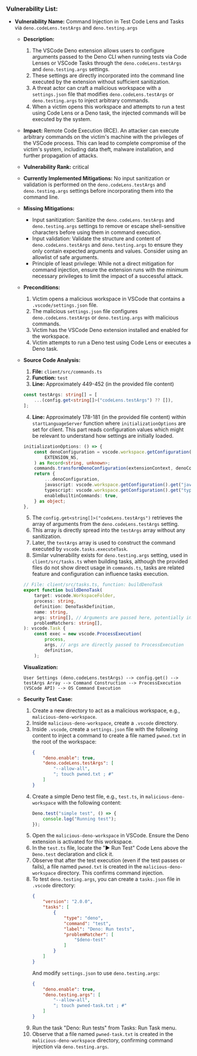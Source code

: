 ### Vulnerability List:

*   **Vulnerability Name:** Command Injection in Test Code Lens and Tasks via `deno.codeLens.testArgs` and `deno.testing.args`

    *   **Description:**
        1.  The VSCode Deno extension allows users to configure arguments passed to the Deno CLI when running tests via Code Lenses or VSCode Tasks through the `deno.codeLens.testArgs` and `deno.testing.args` settings.
        2.  These settings are directly incorporated into the command line executed by the extension without sufficient sanitization.
        3.  A threat actor can craft a malicious workspace with a `settings.json` file that modifies `deno.codeLens.testArgs` or `deno.testing.args` to inject arbitrary commands.
        4.  When a victim opens this workspace and attempts to run a test using Code Lens or a Deno task, the injected commands will be executed by the system.

    *   **Impact:**
        Remote Code Execution (RCE). An attacker can execute arbitrary commands on the victim's machine with the privileges of the VSCode process. This can lead to complete compromise of the victim's system, including data theft, malware installation, and further propagation of attacks.

    *   **Vulnerability Rank:** critical

    *   **Currently Implemented Mitigations:**
        No input sanitization or validation is performed on the `deno.codeLens.testArgs` and `deno.testing.args` settings before incorporating them into the command line.

    *   **Missing Mitigations:**
        *   Input sanitization: Sanitize the `deno.codeLens.testArgs` and `deno.testing.args` settings to remove or escape shell-sensitive characters before using them in command execution.
        *   Input validation: Validate the structure and content of `deno.codeLens.testArgs` and `deno.testing.args` to ensure they only contain expected arguments and values. Consider using an allowlist of safe arguments.
        *   Principle of least privilege: While not a direct mitigation for command injection, ensure the extension runs with the minimum necessary privileges to limit the impact of a successful attack.

    *   **Preconditions:**
        1.  Victim opens a malicious workspace in VSCode that contains a `.vscode/settings.json` file.
        2.  The malicious `settings.json` file configures `deno.codeLens.testArgs` or `deno.testing.args` with malicious commands.
        3.  Victim has the VSCode Deno extension installed and enabled for the workspace.
        4.  Victim attempts to run a Deno test using Code Lens or executes a Deno task.

    *   **Source Code Analysis:**
        1.  **File:** `client/src/commands.ts`
        2.  **Function:** `test`
        3.  **Line:** Approximately 449-452 (in the provided file content)
        ```typescript
        const testArgs: string[] = [
            ...(config.get<string[]>("codeLens.testArgs") ?? []),
        ];
        ```
        4.  **Line:** Approximately 178-181 (in the provided file content) within `startLanguageServer` function where `initializationOptions` are set for client. This part reads configuration values which might be relevant to understand how settings are initially loaded.
        ```typescript
        initializationOptions: () => {
            const denoConfiguration = vscode.workspace.getConfiguration().get(
                EXTENSION_NS,
            ) as Record<string, unknown>;
            commands.transformDenoConfiguration(extensionContext, denoConfiguration);
            return {
                ...denoConfiguration,
                javascript: vscode.workspace.getConfiguration().get("javascript"),
                typescript: vscode.workspace.getConfiguration().get("typescript"),
                enableBuiltinCommands: true,
            } as object;
        },
        ```
        5.  The `config.get<string[]>("codeLens.testArgs")` retrieves the array of arguments from the `deno.codeLens.testArgs` setting.
        6.  This array is directly spread into the `testArgs` array without any sanitization.
        7.  Later, the `testArgs` array is used to construct the command executed by `vscode.tasks.executeTask`.
        8.  Similar vulnerability exists for `deno.testing.args` setting, used in `client/src/tasks.ts` when building tasks, although the provided files do not show direct usage in `commands.ts`, tasks are related feature and configuration can influence tasks execution.

        ```typescript
        // File: client/src/tasks.ts, function: buildDenoTask
        export function buildDenoTask(
            target: vscode.WorkspaceFolder,
            process: string,
            definition: DenoTaskDefinition,
            name: string,
            args: string[], // Arguments are passed here, potentially including unsanitized user settings
            problemMatchers: string[],
        ): vscode.Task {
            const exec = new vscode.ProcessExecution(
                process,
                args, // args are directly passed to ProcessExecution
                definition,
            );
        ```

        **Visualization:**

        ```
        User Settings (deno.codeLens.testArgs) --> config.get() --> testArgs Array --> Command Construction --> ProcessExecution (VSCode API) --> OS Command Execution
        ```

    *   **Security Test Case:**
        1.  Create a new directory to act as a malicious workspace, e.g., `malicious-deno-workspace`.
        2.  Inside `malicious-deno-workspace`, create a `.vscode` directory.
        3.  Inside `.vscode`, create a `settings.json` file with the following content to inject a command to create a file named `pwned.txt` in the root of the workspace:
            ```json
            {
                "deno.enable": true,
                "deno.codeLens.testArgs": [
                    "--allow-all",
                    "; touch pwned.txt ; #"
                ]
            }
            ```
        4.  Create a simple Deno test file, e.g., `test.ts`, in `malicious-deno-workspace` with the following content:
            ```typescript
            Deno.test("simple test", () => {
                console.log("Running test");
            });
            ```
        5.  Open the `malicious-deno-workspace` in VSCode. Ensure the Deno extension is activated for this workspace.
        6.  In the `test.ts` file, locate the "▶ Run Test" Code Lens above the `Deno.test` declaration and click it.
        7.  Observe that after the test execution (even if the test passes or fails), a file named `pwned.txt` is created in the `malicious-deno-workspace` directory. This confirms command injection.
        8.  To test `deno.testing.args`, you can create a `tasks.json` file in `.vscode` directory:
            ```json
            {
                "version": "2.0.0",
                "tasks": [
                    {
                        "type": "deno",
                        "command": "test",
                        "label": "Deno: Run tests",
                        "problemMatcher": [
                            "$deno-test"
                        ]
                    }
                ]
            }
            ```
            And modify `settings.json` to use `deno.testing.args`:
            ```json
            {
                "deno.enable": true,
                "deno.testing.args": [
                    "--allow-all",
                    "; touch pwned-task.txt ; #"
                ]
            }
            ```
        9.  Run the task "Deno: Run tests" from Tasks: Run Task menu.
        10. Observe that a file named `pwned-task.txt` is created in the `malicious-deno-workspace` directory, confirming command injection via `deno.testing.args`.
